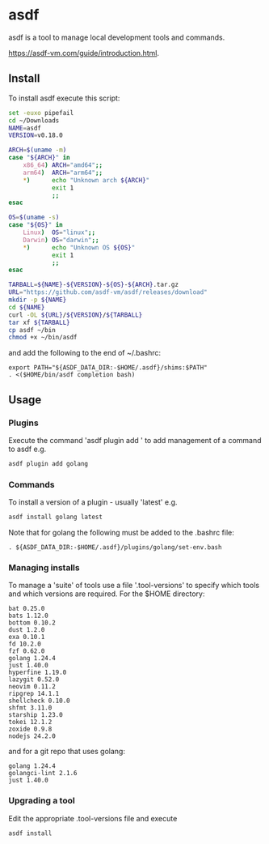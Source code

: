 # asdf

asdf is a tool to manage local development tools and commands.

https://asdf-vm.com/guide/introduction.html.

## Install

To install asdf execute this script:

```bash
set -euxo pipefail
cd ~/Downloads
NAME=asdf
VERSION=v0.18.0

ARCH=$(uname -m)
case "${ARCH}" in
    x86_64) ARCH="amd64";;
    arm64)  ARCH="arm64";;
    *)      echo "Unknown arch ${ARCH}"
            exit 1
            ;;
esac

OS=$(uname -s)
case "${OS}" in
    Linux)  OS="linux";;
    Darwin) OS="darwin";;
    *)      echo "Unknown OS ${OS}"
            exit 1
            ;;
esac

TARBALL=${NAME}-${VERSION}-${OS}-${ARCH}.tar.gz
URL="https://github.com/asdf-vm/asdf/releases/download"
mkdir -p ${NAME}
cd ${NAME}
curl -OL ${URL}/${VERSION}/${TARBALL}
tar xf ${TARBALL}
cp asdf ~/bin
chmod +x ~/bin/asdf
```

and add the following to the end of ~/.bashrc:

```
export PATH="${ASDF_DATA_DIR:-$HOME/.asdf}/shims:$PATH"
. <($HOME/bin/asdf completion bash)
```

## Usage

### Plugins

Execute the command 'asdf plugin add <name>' to add management of a command to asdf e.g.

```bash
asdf plugin add golang
```

### Commands

To install a version of a plugin - usually 'latest' e.g.

```bash
asdf install golang latest
```

Note that for golang the following must be added to the .bashrc file:

```
. ${ASDF_DATA_DIR:-$HOME/.asdf}/plugins/golang/set-env.bash
```

### Managing installs

To manage a 'suite' of tools use a file '.tool-versions' to specify which tools and which
versions are required. For the $HOME directory:

```
bat 0.25.0
bats 1.12.0
bottom 0.10.2
dust 1.2.0
exa 0.10.1
fd 10.2.0
fzf 0.62.0
golang 1.24.4
just 1.40.0
hyperfine 1.19.0
lazygit 0.52.0
neovim 0.11.2
ripgrep 14.1.1
shellcheck 0.10.0
shfmt 3.11.0
starship 1.23.0
tokei 12.1.2 
zoxide 0.9.8
nodejs 24.2.0
```

and for a git repo that uses golang:

```
golang 1.24.4		
golangci-lint 2.1.6
just 1.40.0
```

### Upgrading a tool

Edit the appropriate .tool-versions file and execute

```bash
asdf install
```
